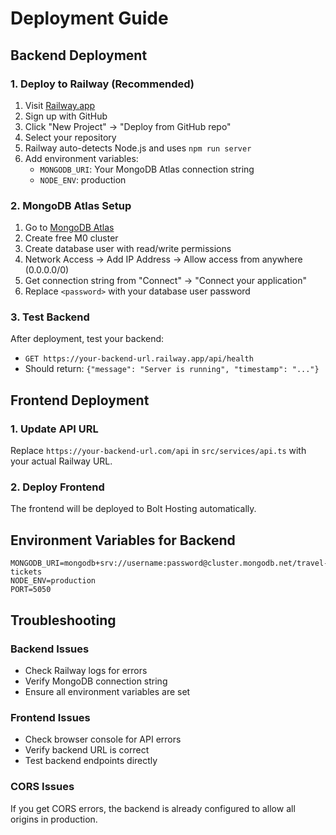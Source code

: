 # Deployment Guide

## Backend Deployment

### 1. Deploy to Railway (Recommended)
1. Visit [Railway.app](https://railway.app)
2. Sign up with GitHub
3. Click "New Project" → "Deploy from GitHub repo"
4. Select your repository
5. Railway auto-detects Node.js and uses `npm run server`
6. Add environment variables:
   - `MONGODB_URI`: Your MongoDB Atlas connection string
   - `NODE_ENV`: production

### 2. MongoDB Atlas Setup
1. Go to [MongoDB Atlas](https://www.mongodb.com/atlas)
2. Create free M0 cluster
3. Create database user with read/write permissions
4. Network Access → Add IP Address → Allow access from anywhere (0.0.0.0/0)
5. Get connection string from "Connect" → "Connect your application"
6. Replace `<password>` with your database user password

### 3. Test Backend
After deployment, test your backend:
- `GET https://your-backend-url.railway.app/api/health`
- Should return: `{"message": "Server is running", "timestamp": "..."}`

## Frontend Deployment

### 1. Update API URL
Replace `https://your-backend-url.com/api` in `src/services/api.ts` with your actual Railway URL.

### 2. Deploy Frontend
The frontend will be deployed to Bolt Hosting automatically.

## Environment Variables for Backend

```env
MONGODB_URI=mongodb+srv://username:password@cluster.mongodb.net/travel-tickets
NODE_ENV=production
PORT=5050
```

## Troubleshooting

### Backend Issues
- Check Railway logs for errors
- Verify MongoDB connection string
- Ensure all environment variables are set

### Frontend Issues
- Check browser console for API errors
- Verify backend URL is correct
- Test backend endpoints directly

### CORS Issues
If you get CORS errors, the backend is already configured to allow all origins in production.